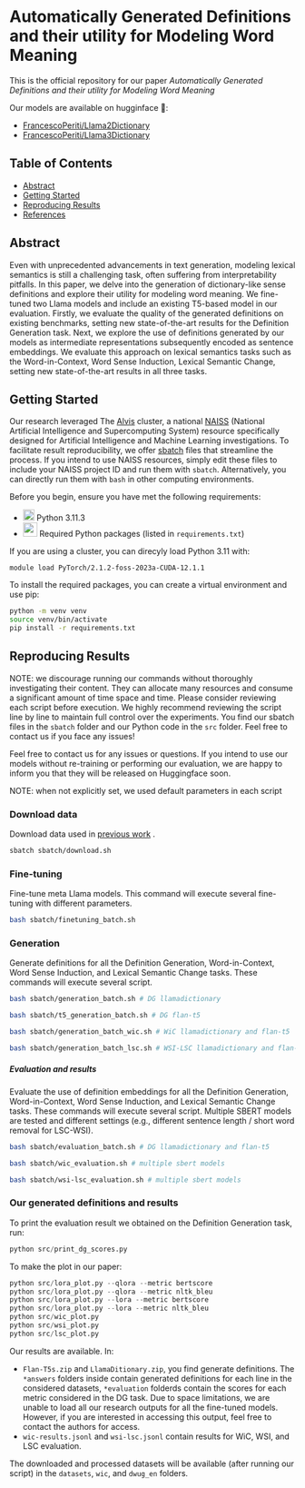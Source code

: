 # Automatically Generated Definitions and their utility for Modeling Word Meaning
This is the official repository for our paper _Automatically Generated Definitions and their utility for Modeling Word Meaning_

Our models are available on hugginface 🤗: 
- [FrancescoPeriti/Llama2Dictionary](https://huggingface.co/FrancescoPeriti/Llama2Dictionary)
- [FrancescoPeriti/Llama3Dictionary](https://huggingface.co/FrancescoPeriti/Llama3Dictionary) 

## Table of Contents
- [Abstract](#abstract)
- [Getting Started](#getting-started)
- [Reproducing Results](#reproducing-results)
- [References](#references)

## Abstract
Even with unprecedented advancements in text generation, modeling lexical semantics is still a challenging task, often suffering from interpretability pitfalls. In this paper, we delve into the generation of dictionary-like sense definitions and explore their utility for modeling word meaning. We fine-tuned two Llama models and include an existing T5-based model in our evaluation. Firstly, we evaluate the quality of the generated definitions on existing benchmarks, setting new state-of-the-art results for the Definition Generation task. Next, we explore the use of definitions generated by our models as intermediate representations subsequently encoded as sentence embeddings. We evaluate this approach on lexical semantics tasks such as the Word-in-Context, Word Sense Induction, Lexical Semantic Change, setting new state-of-the-art results in all three tasks. 

## Getting Started
Our research leveraged The <a href="https://www.c3se.chalmers.se/about/Alvis/">Alvis</a> cluster, a national <a href="https://www.naiss.se/">NAISS</a> (National Artificial Intelligence and Supercomputing System) resource specifically designed for Artificial Intelligence and Machine Learning investigations. To facilitate result reproducibility, we offer <a href="https://slurm.schedmd.com/sbatch.html">sbatch</a> files that streamline the process. If you intend to use NAISS resources, simply edit these files to include your NAISS project ID and run them with `sbatch`. Alternatively, you can directly run them with `bash` in other computing environments. 

Before you begin, ensure you have met the following requirements:
- <img src="https://miro.medium.com/v2/resize:fit:1400/1*lSTuwS4exV_s__kcShxk8w.png" width="20" height="20"> Python 3.11.3
- <img src="https://cdn-images-1.medium.com/max/580/0*Kt5_0uGLlCFAgbt6.png" width="25" height="25"> Required Python packages (listed in `requirements.txt`)

If you are using a cluster, you can direcyly load Python 3.11 with:

```module load PyTorch/2.1.2-foss-2023a-CUDA-12.1.1```

To install the required packages, you can create a virtual environment and use pip:

```bash
python -m venv venv
source venv/bin/activate
pip install -r requirements.txt
```

## Reproducing Results
NOTE: we discourage running our commands without thoroughly investigating their content. They can allocate many resources and consume a significant amount of time space and time. Please consider reviewing each script before execution. We highly recommend reviewing the script line by line to maintain full control over the experiments. 
You find our sbatch files in the `sbatch` folder and our Python code in the `src` folder. Feel free to contact us if you face any issues!

Feel free to contact us for any issues or questions. If you intend to use our models without re-training or performing our evaluation, we are happy to inform you that they will be released on Huggingface soon. 

NOTE: when not explicitly set, we used default parameters in each script

### Download data
Download data used in <a href="https://aclanthology.org/2023.acl-long.176/">previous work</a> . 
```bash 
sbatch sbatch/download.sh
```

### Fine-tuning
Fine-tune meta Llama models. This command will execute several fine-tuning with different parameters. 
```bash 
bash sbatch/finetuning_batch.sh
```

### Generation
Generate definitions for all the Definition Generation, Word-in-Context, Word Sense Induction, and Lexical Semantic Change tasks. These commands will execute several script. 
```bash 
bash sbatch/generation_batch.sh # DG llamadictionary
```
```bash 
bash sbatch/t5_generation_batch.sh # DG flan-t5
```
```bash 
bash sbatch/generation_batch_wic.sh # WiC llamadictionary and flan-t5
```
```bash 
bash sbatch/generation_batch_lsc.sh # WSI-LSC llamadictionary and flan-t5
```

##### Evaluation and results
Evaluate the use of definition embeddings for all the Definition Generation, Word-in-Context, Word Sense Induction, and Lexical Semantic Change tasks. These commands will execute several script. Multiple SBERT models are tested and different settings (e.g., different sentence length / short word removal for LSC-WSI).

```bash 
bash sbatch/evaluation_batch.sh # DG llamadictionary and flan-t5
```
```bash 
bash sbatch/wic_evaluation.sh # multiple sbert models
```
```bash 
bash sbatch/wsi-lsc_evaluation.sh # multiple sbert models
```

### Our generated definitions and results
To print the evaluation result we obtained on the Definition Generation task, run:
```python 
python src/print_dg_scores.py
```
To make the plot in our paper:
```python 
python src/lora_plot.py --qlora --metric bertscore
python src/lora_plot.py --qlora --metric nltk_bleu
python src/lora_plot.py --lora --metric bertscore
python src/lora_plot.py --lora --metric nltk_bleu
python src/wic_plot.py
python src/wsi_plot.py
python src/lsc_plot.py
```

Our results are available. In:
- `Flan-T5s.zip` and `LlamaDitionary.zip`, you find generate definitions. The `*answers` folders inside contain generated definitions for each line in the considered datasets, `*evaluation` folderds contain the scores for each metric considered in the DG task. Due to space limitations, we are unable to load all our research outputs for all the fine-tuned models. However, if you are interested in accessing this output, feel free to contact the authors for access.
- `wic-results.jsonl` and `wsi-lsc.jsonl` contain results for WiC, WSI, and LSC evaluation.

The downloaded and processed datasets will be available (after running our script) in the `datasets`, `wic`, and `dwug_en` folders. 


